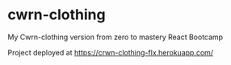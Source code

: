 # cwrn-clothing 

My Cwrn-clothing version from zero to mastery React Bootcamp

Project deployed at https://crwn-clothing-flx.herokuapp.com/

